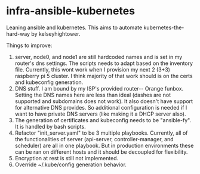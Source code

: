 # infra-ansible-kubernetes
Leaning ansible and kubernetes.
This aims to automate kubernetes-the-hard-way by kelseyhightower.


Things to improve:
1. server, node0, and node1 are still hardcoded names and is set in my router's dns settings.
   The scripts needs to adapt based on the inventory file. Currently, this wont work when I
   provision my next 2 (3+3) raspberry pi 5 cluster. I think majority of that work should is on
   the certs and kubeconfig generation.
2. DNS stuff. I am bound by my ISP's provided router-- Orange funbox. Setting the DNS names
   here are less than ideal (dashes are not supported and subdomains does not work). It also
   doesn't have support for alternative DNS provides. So additional configuration is needed
   if I want to have private DNS servers (like making it a DHCP server also).
3. The generation of certificates and kubeconfig needs to be "ansible-fy". It is handled by
   bash scripts.
4. Refactor "init_server.yaml" to be 3 multiple playbooks. Currently, all of the functionalities
   of server (api-server, controller-manager, and scheduler) are all in one playbook. But in
   production environments these can be ran on different hosts and it should be decoupled for flexibility.
5. Encryption at rest is still not implemented.
6. Override ~/.kube/config generation behavior.

